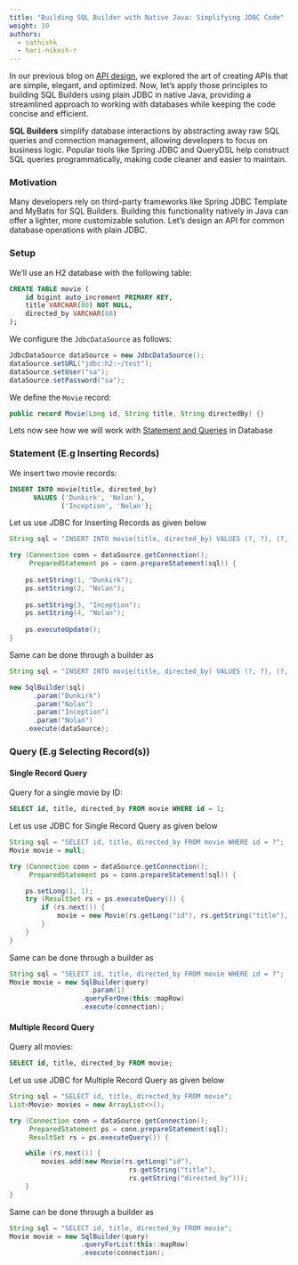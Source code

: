```yaml
---
title: "Building SQL Builder with Native Java: Simplifying JDBC Code"
weight: 10
authors:
  - sathishk
  - hari-nikesh-r
---
```


In our previous blog on [API design](/posts/api-design/), we explored the art of creating APIs that are simple, elegant, and optimized. Now, let’s apply those principles to building SQL Builders using plain JDBC in native Java, providing a streamlined approach to working with databases while keeping the code concise and efficient.

**SQL Builders** simplify database interactions by abstracting away raw SQL queries and connection management, allowing developers to focus on business logic. Popular tools like Spring JDBC and QueryDSL help construct SQL queries programmatically, making code cleaner and easier to maintain.

### Motivation
Many developers rely on third-party frameworks like Spring JDBC Template and MyBatis for SQL Builders. Building this functionality natively in Java can offer a lighter, more customizable solution. Let’s design an API for common database operations with plain JDBC.

### Setup

We’ll use an H2 database with the following table:

```sql
CREATE TABLE movie (
    id bigint auto_increment PRIMARY KEY,
    title VARCHAR(80) NOT NULL,
    directed_by VARCHAR(80)
);
```

We configure the `JdbcDataSource` as follows:

```java
JdbcDataSource dataSource = new JdbcDataSource();
dataSource.setURL("jdbc:h2:~/test");
dataSource.setUser("sa");
dataSource.setPassword("sa");
```

We define the `Movie` record:

```java
public record Movie(Long id, String title, String directedBy) {}
```

Lets now see how we will work with [Statement and Queries](https://www.baeldung.com/sql/sql-statements-queries) in Database

### Statement (E.g Inserting Records)

We insert two movie records:

```sql
INSERT INTO movie(title, directed_by) 
      VALUES ('Dunkirk', 'Nolan'),
             ('Inception', 'Nolan');
```

Let us use JDBC for Inserting Records as given below

```java
String sql = "INSERT INTO movie(title, directed_by) VALUES (?, ?), (?, ?)";

try (Connection conn = dataSource.getConnection();
     PreparedStatement ps = conn.prepareStatement(sql)) {
    
    ps.setString(1, "Dunkirk");
    ps.setString(2, "Nolan");
    
    ps.setString(3, "Inception");
    ps.setString(4, "Nolan");
    
    ps.executeUpdate();
}
```

Same can be done through a builder as 

```java
String sql = "INSERT INTO movie(title, directed_by) VALUES (?, ?), (?, ?)";

new SqlBuilder(sql)
      .param("Dunkirk")
      .param("Nolan")
      .param("Inception")
      .param("Nolan")
    .execute(dataSource);
```

### Query (E.g Selecting Record(s))

#### Single Record Query

Query for a single movie by ID:

```sql
SELECT id, title, directed_by FROM movie WHERE id = 1;
```

Let us use JDBC for Single Record Query as given below

```java
String sql = "SELECT id, title, directed_by FROM movie WHERE id = ?";
Movie movie = null;

try (Connection conn = dataSource.getConnection();
     PreparedStatement ps = conn.prepareStatement(sql)) {

    ps.setLong(1, 1);
    try (ResultSet rs = ps.executeQuery()) {
        if (rs.next()) {
            movie = new Movie(rs.getLong("id"), rs.getString("title"), rs.getString("directed_by"));
        }
    }
}
```

Same can be done through a builder as 

```java
String sql = "SELECT id, title, directed_by FROM movie WHERE id = ?";
Movie movie = new SqlBuilder(query)
                    .param(1)
                  .queryForOne(this::mapRow)
                  .execute(connection);
```

#### Multiple Record Query

Query all movies:

```sql
SELECT id, title, directed_by FROM movie;
```

Let us use JDBC for Multiple Record Query as given below

```java
String sql = "SELECT id, title, directed_by FROM movie";
List<Movie> movies = new ArrayList<>();

try (Connection conn = dataSource.getConnection();
     PreparedStatement ps = conn.prepareStatement(sql);
     ResultSet rs = ps.executeQuery()) {

    while (rs.next()) {
        movies.add(new Movie(rs.getLong("id"), 
                              rs.getString("title"), 
                              rs.getString("directed_by")));
    }
}
```

Same can be done through a builder as 

```java
String sql = "SELECT id, title, directed_by FROM movie";
Movie movie = new SqlBuilder(query)
                  .queryForList(this::mapRow)
                  .execute(connection);
```
